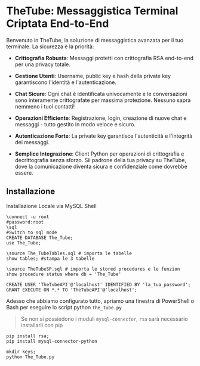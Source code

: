 # TheTube: Messaggistica Terminal Criptata End-to-End

Benvenuto in TheTube, la soluzione di messaggistica avanzata per il tuo terminale. La sicurezza è la priorità:

- **Crittografia Robusta**: Messaggi protetti con crittografia RSA end-to-end per una privacy totale.

- **Gestione Utenti**: Username, public key e hash della private key garantiscono l'identità e l'autenticazione.

- **Chat Sicure**: Ogni chat è identificata univocamente e le conversazioni sono interamente crittografate per massima protezione. Nessuno saprà nemmeno i tuoi contatti!

- **Operazioni Efficiente**: Registrazione, login, creazione di nuove chat e messaggi - tutto gestito in modo veloce e sicuro.

- **Autenticazione Forte**: La private key garantisce l'autenticità e l'integrità dei messaggi.

- **Semplice Integrazione**: Client Python per operazioni di crittografia e decrittografia senza sforzo.
Sii padrone della tua privacy su TheTube, dove la comunicazione diventa sicura e confidenziale come dovrebbe essere.

## Installazione
Installazione Locale via MySQL Shell
```mysql
\connect -u root
#password:root
\sql
#Switch to sql mode
CREATE DATABASE The_Tube;
use The_Tube;

\source The_TubeTables.sql # importa le tabelle
show tables; #stampa le 3 tabelle

\source TheTubeSP.sql # importa le stored procedures e le funzion
show procedure status where db = 'The_Tube'

CREATE USER 'TheTubeAPI'@'localhost' IDENTIFIED BY 'la_tua_password'; 
GRANT EXECUTE ON *.* TO 'TheTubeAPI'@'localhost';
```

Adesso che abbiamo configurato tutto, apriamo una finestra di PowerShell o Bash per eseguire lo script python `The_Tube.py`

> Se non si possiedono i moduli `mysql-connector`, `rsa` sarà necessario installarli con pip

```pip
pip install rsa;
pip install mysql-connector-python
```

```shell
mkdir keys;
python The_Tube.py
```
